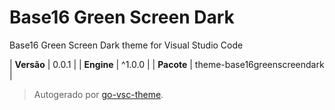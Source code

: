 # Base16 Green Screen Dark

Base16 Green Screen Dark theme for Visual Studio Code

| **Versão** | 0.0.1 |
| **Engine** | ^1.0.0 |
| **Pacote** | theme-base16greenscreendark |

> Autogerado por [go-vsc-theme](https://github.com/natalbu/go-vsc-theme).
